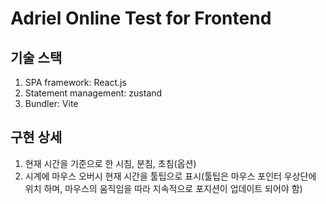 # Adriel Online Test for Frontend

## 기술 스택

1. SPA framework: React.js
2. Statement management: zustand
3. Bundler: Vite

## 구현 상세

1. 현재 시간을 기준으로 한 시침, 분침, 초침(옵션)
2. 시계에 마우스 오버시 현재 시간을 툴팁으로 표시(툴팁은 마우스 포인터 우상단에 위치 하며, 마우스의 움직임을 따라 지속적으로 포지션이 업데이트 되어야 함)
